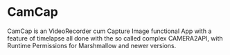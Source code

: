 # CamCap
CamCap is an VideoRecorder cum Capture Image functional App with a feature of timelapse all done with the so called complex CAMERA2API, with Runtime Permissions for Marshmallow and newer versions.
